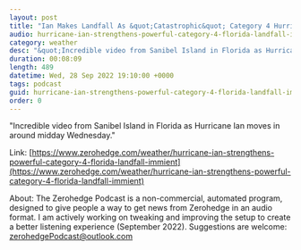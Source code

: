 ```yaml
---
layout: post
title: "Ian Makes Landfall As &quot;Catastrophic&quot; Category 4 Hurricane On Southwest Florida"
audio: hurricane-ian-strengthens-powerful-category-4-florida-landfall-immient-2
category: weather
desc: "&quot;Incredible video from Sanibel Island in Florida as Hurricane Ian moves in around midday Wednesday.&quot; "
duration: 00:08:09
length: 489
datetime: Wed, 28 Sep 2022 19:10:00 +0000
tags: podcast
guid: hurricane-ian-strengthens-powerful-category-4-florida-landfall-immient-0
order: 0
---
```

&quot;Incredible video from Sanibel Island in Florida as Hurricane Ian moves in around midday Wednesday.&quot; 

Link: [https://www.zerohedge.com/weather/hurricane-ian-strengthens-powerful-category-4-florida-landfall-immient](https://www.zerohedge.com/weather/hurricane-ian-strengthens-powerful-category-4-florida-landfall-immient)

About: The Zerohedge Podcast is a non-commercial, automated program, designed to give people a way to get news from Zerohedge in an audio format.  I am actively working on tweaking and improving the setup to create a better listening experience (September 2022).  Suggestions are welcome: [zerohedgePodcast@outlook.com](mailto:zerohedgePodcast@outlook.com)
